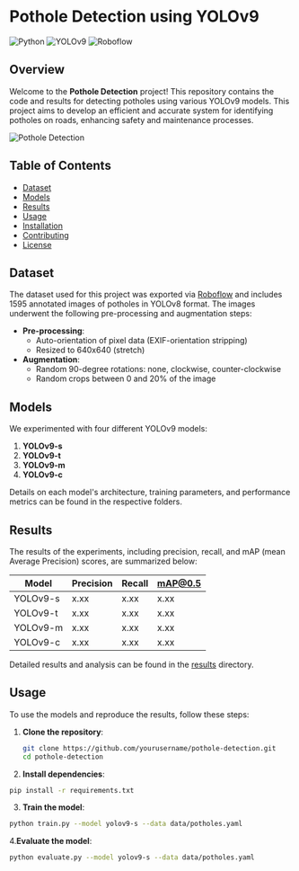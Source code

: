 # Pothole Detection using YOLOv9

![Python](https://img.shields.io/badge/python-3.8%2B-blue.svg)
![YOLOv9](https://img.shields.io/badge/YOLOv9-Models-yellow.svg)
![Roboflow](https://img.shields.io/badge/Dataset-Roboflow-orange.svg)

## Overview

Welcome to the **Pothole Detection** project! This repository contains the code and results for detecting potholes using various YOLOv9 models. This project aims to develop an efficient and accurate system for identifying potholes on roads, enhancing safety and maintenance processes.

![Pothole Detection](path_to_sample_image.jpg)

## Table of Contents

- [Dataset](#dataset)
- [Models](#models)
- [Results](#results)
- [Usage](#usage)
- [Installation](#installation)
- [Contributing](#contributing)
- [License](#license)

## Dataset

The dataset used for this project was exported via [Roboflow](https://roboflow.com) and includes 1595 annotated images of potholes in YOLOv8 format. The images underwent the following pre-processing and augmentation steps:
- **Pre-processing**:
  - Auto-orientation of pixel data (EXIF-orientation stripping)
  - Resized to 640x640 (stretch)
- **Augmentation**:
  - Random 90-degree rotations: none, clockwise, counter-clockwise
  - Random crops between 0 and 20% of the image

## Models

We experimented with four different YOLOv9 models:
1. **YOLOv9-s**
2. **YOLOv9-t**
3. **YOLOv9-m**
4. **YOLOv9-c**

Details on each model's architecture, training parameters, and performance metrics can be found in the respective folders.

## Results

The results of the experiments, including precision, recall, and mAP (mean Average Precision) scores, are summarized below:

| Model    | Precision | Recall | mAP@0.5 |
|----------|-----------|--------|---------|
| YOLOv9-s | x.xx      | x.xx   | x.xx    |
| YOLOv9-t | x.xx      | x.xx   | x.xx    |
| YOLOv9-m | x.xx      | x.xx   | x.xx    |
| YOLOv9-c | x.xx      | x.xx   | x.xx    |

Detailed results and analysis can be found in the [results](./results) directory.

## Usage

To use the models and reproduce the results, follow these steps:

1. **Clone the repository**:
   ```bash
   git clone https://github.com/yourusername/pothole-detection.git
   cd pothole-detection
2. **Install dependencies**:
```bash
pip install -r requirements.txt
```
3. **Train the model**:
```bash
python train.py --model yolov9-s --data data/potholes.yaml
```
4.**Evaluate the model**:
```bash
python evaluate.py --model yolov9-s --data data/potholes.yaml
```
